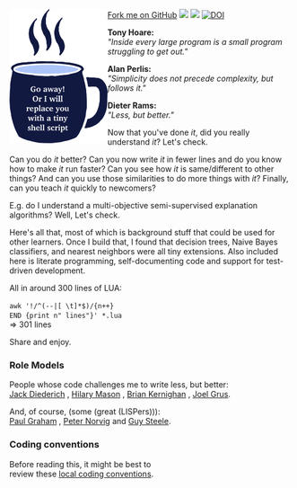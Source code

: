 <span id="forkongithub"><a href="https://github.com/timm/shortr/blob/master/README.md">Fork me on GitHub</a></span>
<img width=175 align=left src="https://raw.githubusercontent.com/timm/shortr/master/docs/img/cup.png">
<a href="https://github.com/timm/shortr/actions/workflows/tests.yml"><img src="https://github.com/timm/shortr/actions/workflows/tests.yml/badge.svg"></a>
<a href="https://opensource.org/licenses/BSD-2-Clause"><img src="https://img.shields.io/badge/License-BSD%202--Clause-orange.svg"></a>
<a href="https://zenodo.org/badge/latestdoi/206205826"> <img src="https://zenodo.org/badge/206205826.svg" alt="DOI"></a>
<p>


<p>
<b>Tony Hoare:</b><br>
<em>"Inside every large program is a small program struggling to get out."</em><p>
<b>Alan Perlis:</b><br><em>"Simplicity does not precede complexity, but follows it."</em><p>
<b>Dieter Rams:</b><br><em>"Less, but better."</em>

Now that you've done _it_, did you really understand _it_? Let's check.

Can you do _it_ better?
Can you now
write _it_ in fewer lines and do you know how to make _it_ run faster?
Can you see how _it_ is same/different to other things?
And can you use those similarities to do more things with  _it_?
Finally, can you teach _it_ quickly to newcomers?


E.g. do I understand a multi-objective semi-supervised explanation algorithms?
Well, Let's check. 


Here's all that, most of which is background stuff
that could be used for other learners.  Once I build that, I found
that decision trees, Naive Bayes classifiers, and nearest neighbors
were all tiny extensions.  Also included here is literate programming,
self-documenting code and support for test-driven development.


All in around 300 lines of LUA: <br>

`awk '!/^(--|[ \t]*$)/{n++}`     
`END {print n" lines"}' *.lua`  
=> 301 lines
     
Share and enjoy.


### Role Models
People whose code challenges me to write less, but better:   
[Jack Diederich](https://www.youtube.com/watch?v=o9pEzgHorH0) 
, [Hilary Mason](https://www.youtube.com/watch?v=l2btv0yUPNQ)
, [Brian Kernighan](https://www.oreilly.com/library/view/beautiful-code/9780596510046/ch01.html)
, [Joel Grus](https://github.com/joelgrus/data-science-from-scratch).<p>
And, of course, (some (great (LISPers))):   
[Paul Graham](http://www.paulgraham.com/onlisp.html)
, [Peter Norvig](http://norvig.com/lispy.html)
and [Guy Steele](https://dspace.mit.edu/bitstream/handle/1721.1/5790/AIM-353.pdf?sequence=2&isAllowed=y).

### Coding conventions 
Before reading this, it might  be best to    
review these [local coding conventions](https://github.com/timm/shortr/blob/master/CONTRIBUTE.md).
